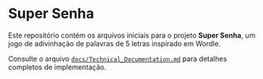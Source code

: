 # Super Senha

Este repositório contém os arquivos iniciais para o projeto **Super Senha**, um jogo de adivinhação de palavras de 5 letras inspirado em Wordle.

Consulte o arquivo [`docs/Technical_Documentation.md`](docs/Technical_Documentation.md) para detalhes completos de implementação.
